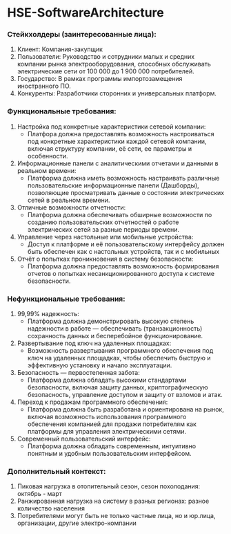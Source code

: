 # HSE-SoftwareArchitecture

### Стейкхолдеры (заинтересованные лица):
1. Клиент: Компания-закупщик
2. Пользователи: Руководство и сотрудники малых и средних компании рынка электрооборудования, способных обслуживать электрические сети от 100 000 до 1 900 000 потребителей.
3. Государство: В рамках программы импортозамещения иностранного ПО.
4. Конкуренты: Разработчики сторонних и универсальных платформ.

### Функциональные требования:
1. Настройка под конкретные характеристики сетевой компании:
    - Платфора должна предоставлять возможность настроиваться под конкретные характеристики каждой сетевой компании, включая структуру компании, её сети, ее параметры и особенности.
2. Информационные панели с аналитическими отчетами и данными в реальном времени:
    - Платформа должна иметь возможность настраивать различные пользовательские информационные панели (Дашборды), позволяющие просматривать данные о состоянии электрических сетей в реальном времени.
3. Отличные возможности отчетности:
    - Платформа должна обеспечивать обширные возможности по созданию пользовательских отчетностей о работе электрических сетей за разные периоды времени.
4. Управление через настольные или мобильные устройства:
    - Доступ к платформе и её пользовательскому интерфейсу должен быть обеспечен как с настольных устройств, так и с мобильных
5. Отчёт о попытках проникновения в систему безопасности:
    - Платформа должна предоставлять возможность формирования отчетов о попытках несанкционированного доступа к системе безопасности.

### Нефункциональные требования:
1. 99,99% надежность:
    - Платформа должна демонстрировать высокую степень надежности в работе — обеспечивать (транзакционность) сохранность данных и бесперебойное функционирование.
2. Развертывание под ключ на удаленных площадках:
    - Возможность развертывания программного обеспечения под ключ на удаленных площадках, чтобы обеспечить быструю и эффективную установку и начало эксплуатации.
3. Безопасность — первостепенная забота:
    - Платформа должна обладать высокими стандартами безопасности, включая защиту данных, криптографическую безопасность, управление доступом и защиту от взломов и атак.
4. Переход к продажам программного обеспечения:
    - Платформа должна быть разработана и ориентирована на рынок, включая возможность использования программного обеспечения компанией для продажи потребителям как платформы для управления электрическими сетями.
5. Современный пользовательский интерфейс:
    - Платформа должна обладать современным, интуитивно понятным и удобным пользовательским интерфейсом.

### Дополнительный контекст:
1. Пиковая нагрузка в отопительный сезон, сезон похолодания: октябрь - март
2. Ранжированная нагрузка на систему в разных регионах: разное количество населения
3. Потребителями могут быть не только частные лица, но и юр.лица, организации, другие электро-компании
